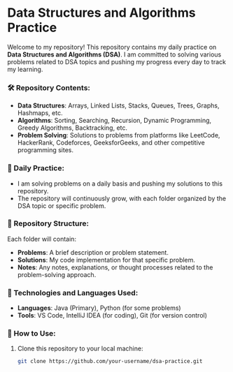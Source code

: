 # Data Structures and Algorithms Practice

Welcome to my repository! This repository contains my daily practice on **Data Structures and Algorithms (DSA)**. I am committed to solving various problems related to DSA topics and pushing my progress every day to track my learning.

### 🛠️ Repository Contents:
- **Data Structures**: Arrays, Linked Lists, Stacks, Queues, Trees, Graphs, Hashmaps, etc.
- **Algorithms**: Sorting, Searching, Recursion, Dynamic Programming, Greedy Algorithms, Backtracking, etc.
- **Problem Solving**: Solutions to problems from platforms like LeetCode, HackerRank, Codeforces, GeeksforGeeks, and other competitive programming sites.

### 📅 Daily Practice:
- I am solving problems on a daily basis and pushing my solutions to this repository.
- The repository will continuously grow, with each folder organized by the DSA topic or specific problem.
  
### 📂 Repository Structure:
Each folder will contain:
- **Problems**: A brief description or problem statement.
- **Solutions**: My code implementation for that specific problem.
- **Notes**: Any notes, explanations, or thought processes related to the problem-solving approach.

### 🔧 Technologies and Languages Used:
- **Languages**: Java (Primary), Python (for some problems)
- **Tools**: VS Code, IntelliJ IDEA (for coding), Git (for version control)
  
### 🚀 How to Use:
1. Clone this repository to your local machine:
   ```bash
   git clone https://github.com/your-username/dsa-practice.git
